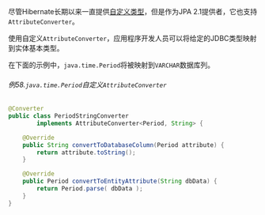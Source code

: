 尽管Hibernate长期以来一直提供[自定义类型](http://docs.jboss.org/hibernate/orm/current/userguide/html_single/Hibernate_User_Guide.html#basic-custom-type)，但是作为JPA 2.1提供者，它也支持`AttributeConverter`。

使用自定义`AttributeConverter`，应用程序开发人员可以将给定的JDBC类型映射到实体基本类型。

在下面的示例中，`java.time.Period`将被映射到`VARCHAR`数据库列。

###### 例58.`java.time.Period`自定义`AttributeConverter`

```java
@Converter
public class PeriodStringConverter
        implements AttributeConverter<Period, String> {

    @Override
    public String convertToDatabaseColumn(Period attribute) {
        return attribute.toString();
    }

    @Override
    public Period convertToEntityAttribute(String dbData) {
        return Period.parse( dbData );
    }
}
```






